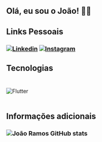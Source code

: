 ## Olá, eu sou o João! ✋🏽

## Links Pessoais
### [![Linkedin](https://img.shields.io/badge/LinkedIn-0077B5?style=for-the-badge&logo=linkedin&logoColor=white)](www.linkedin.com/in/joao-rafael-silva-ramos) [![Instagram](https://img.shields.io/badge/Instagram-E4405F?style=for-the-badge&logo=instagram&logoColor=white)](https://www.instagram.com/joaoramos_044/) 

## Tecnologias
### 
<div style="display: inline_block"><br/>
  <img align="center" alt="Flutter" src="https://www.google.com/imgres?imgurl=https%3A%2F%2Fcdn-images-1.medium.com%2Fmax%2F1200%2F1*5-aoK8IBmXve5whBQM90GA.png&tbnid=2BooXSdz1JICpM&vet=12ahUKEwjLj7yawdKAAxUhOLkGHQ6zCIMQMygCegUIARDzAQ..i&imgrefurl=https%3A%2F%2Fmedium.com%2Fflutter&docid=_XxRqWR9WEOR6M&w=1000&h=1000&q=IMAGE%20FLUTTER&ved=2ahUKEwjLj7yawdKAAxUhOLkGHQ6zCIMQMygCegUIARDzAQ"/>
</div><br/>



## Informações adicionais
### ![João Ramos GitHub stats](https://github-readme-stats.vercel.app/api?username=Joaoramos04&show_icons=true&theme=tokyonight)


